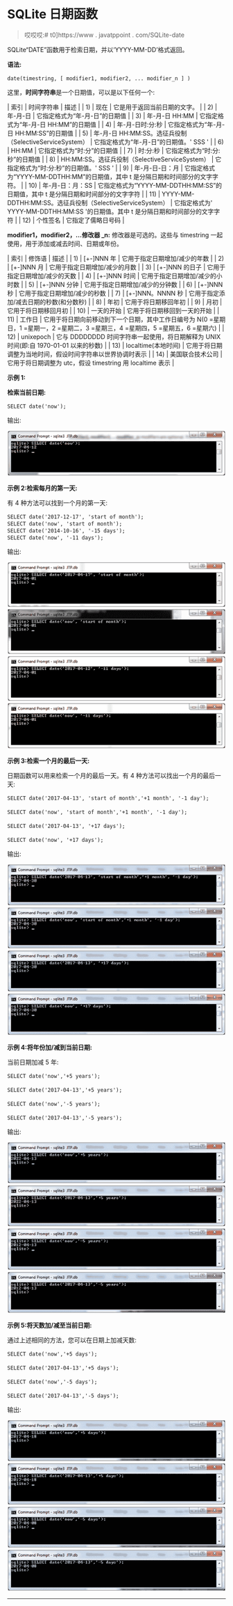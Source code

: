 # SQLite 日期函数

> 哎哎哎:# t0]https://www . javatppoint . com/SQLite-date

SQLite“DATE”函数用于检索日期，并以‘YYYY-MM-DD’格式返回。

**语法:**

```
date(timestring, [ modifier1, modifier2, ... modifier_n ] ) 

```

这里，**时间字符串**是一个日期值，可以是以下任何一个:

| 索引 | 时间字符串 | 描述 |
| 1) | 现在 | 它是用于返回当前日期的文字。 |
| 2) | 年-月-日 | 它指定格式为“年-月-日”的日期值 |
| 3) | 年-月-日 HH:MM | 它指定格式为“年-月-日 HH:MM”的日期值 |
| 4) | 年-月-日时:分:秒 | 它指定格式为“年-月-日 HH:MM:SS”的日期值 |
| 5) | 年-月-日 HH:MM:SS。选征兵役制（SelectiveServiceSystem） | 它指定格式为“年-月-日”的日期值。' SSS ' |
| 6) | HH:MM | 它指定格式为“时:分”的日期值 |
| 7) | 时:分:秒 | 它指定格式为“时:分:秒”的日期值 |
| 8) | HH:MM:SS。选征兵役制（SelectiveServiceSystem） | 它指定格式为“时:分:秒”的日期值。' SSS ' |
| 9) | 年-月-日-日：月 | 它指定格式为“YYYY-MM-DDTHH:MM”的日期值，其中 t 是分隔日期和时间部分的文字字符。 |
| 10) | 年-月-日：月：SS | 它指定格式为“YYYY-MM-DDTHH:MM:SS”的日期值，其中 t 是分隔日期和时间部分的文字字符 |
| 11) | YYYY-MM-DDTHH:MM:SS。选征兵役制（SelectiveServiceSystem） | 它指定格式为' YYYY-MM-DDTHH:MM:SS '的日期值。其中 t 是分隔日期和时间部分的文字字符 |
| 12) | 个性签名 | 它指定了儒略日号码 |

**modifier1，modifier2，...修改器 _n:** 修改器是可选的。这些与 timestring 一起使用，用于添加或减去时间、日期或年份。

| 索引 | 修饰语 | 描述 |
| 1) | [+-]NNN 年 | 它用于指定日期增加/减少的年数 |
| 2) | [+-]NNN 月 | 它用于指定日期增加/减少的月数 |
| 3) | [+-]NNN 的日子 | 它用于指定日期增加/减少的天数 |
| 4) | [+-]NNN 时间 | 它用于指定日期增加/减少的小时数 |
| 5) | [+-]NNN 分钟 | 它用于指定日期增加/减少的分钟数 |
| 6) | [+-]NNN 秒 | 它用于指定日期增加/减少的秒数 |
| 7) | [+-]NNN。NNNN 秒 | 它用于指定添加/减去日期的秒数(和分数秒) |
| 8) | 年初 | 它用于将日期移回年初 |
| 9) | 月初 | 它用于将日期移回月初 |
| 10) | 一天的开始 | 它用于将日期移回到一天的开始 |
| 11) | 工作日 | 它用于将日期向前移动到下一个日期，其中工作日编号为 N(0 =星期日，1 =星期一，2 =星期二，3 =星期三，4 =星期四，5 =星期五，6 =星期六) |
| 12) | unixepoch | 它与 DDDDDDDD 时间字符串一起使用，将日期解释为 UNIX 时间(即:自 1970-01-01 以来的秒数) |
| 13) | localtime(本地时间) | 它用于将日期调整为当地时间，假设时间字符串以世界协调时表示 |
| 14) | 美国联合技术公司 | 它用于将日期调整为 utc，假设 timestring 用 localtime 表示 |

**示例 1:**

**检索当前日期:**

```
SELECT date('now'); 

```

输出:

![SQLite Date time function 1](img/6f3ea297a8a527ffd7c89a6660fce643.png)

**示例 2:检索每月的第一天:**

有 4 种方法可以找到一个月的第一天:

```
SELECT date('2017-12-17', 'start of month');
SELECT date('now', 'start of month');
SELECT date('2014-10-16', '-15 days'); 
SELECT date('now', '-11 days');

```

输出:

![SQLite Date time function 2](img/a98234c46c9dc9212fcd30baf7fd7162.png) ![SQLite Date time function 3](img/62cf0c814b9b7f2eea9e601f849dad07.png) ![SQLite Date time function 4](img/46e16fb4bc38c1e7d8af01ff81ea50c6.png) ![SQLite Date time function 5](img/4bbcf194ad7bd7dd84b5600d0a2847d9.png)

**示例 3:检索一个月的最后一天:**

日期函数可以用来检索一个月的最后一天。有 4 种方法可以找出一个月的最后一天:

```
SELECT date('2017-04-13', 'start of month','+1 month', '-1 day');

SELECT date('now', 'start of month','+1 month', '-1 day');

SELECT date('2017-04-13', '+17 days');

SELECT date('now', '+17 days'); 

```

输出:

![SQLite Date time function 6](img/5f4a3bc20640bb0c9a2bbd110453a294.png) ![SQLite Date time function 7](img/373b835f0a0d35019640b32ff8cd3055.png) ![SQLite Date time function 8](img/b0e29c9282b923307030550517651a41.png) ![SQLite Date time function 9](img/d14e9c6f3884a01b992fbf73ef65d7bd.png)

**示例 4:将年份加/减到当前日期:**

当前日期加减 5 年:

```
SELECT date('now','+5 years');

SELECT date('2017-04-13','+5 years');

SELECT date('now','-5 years');

SELECT date('2017-04-13','-5 years'); 

```

输出:

![SQLite Date time function 10](img/1e24dcde0cc8da54353a713f4d85c68b.png) ![SQLite Date time function 11](img/0401f641239536086eb8f1fae75764ad.png) ![SQLite Date time function 12](img/107983966d615f4f6e56461e4fbbd505.png) ![SQLite Date time function 13](img/1a86df110d9665f4f3f30df0fdbd6da2.png)

**示例 5:将天数加/减至当前日期:**

通过上述相同的方法，您可以在日期上加减天数:

```
SELECT date('now','+5 days');

SELECT date('2017-04-13','+5 days');

SELECT date('now','-5 days');

SELECT date('2017-04-13','-5 days'); 

```

输出:

![SQLite Date time function 14](img/5e205b58a494d003293198fd7c64a61b.png) ![SQLite Date time function 15](img/f97c3df3fe366f8d6c77a556d9432ffa.png) ![SQLite Date time function 16](img/2cfa384758a95e2ad00cc2e4fa85b31d.png) ![SQLite Date time function 17](img/5fe00b87d13ac3bfad6b5d451733ac81.png)

* * *